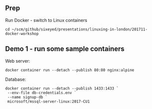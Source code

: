 ## Prep

Run Docker - switch to Linux containers

```
cd ~/scm/github/sixeyed/presentations/linuxing-in-london/201711-docker-workshop
```

## Demo 1 - run some sample containers

Web server:

```
docker container run --detach --publish 80:80 nginx:alpine
```

Database:

```
docker container run --detach --publish 1433:1433 `
 --env-file db-credentials.env `
 --name signup-db `
 microsoft/mssql-server-linux:2017-CU1
```
